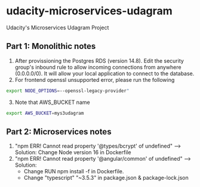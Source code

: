 # udacity-microservices-udagram
Udacity's Microservices Udagram Project


## Part 1: Monolithic notes
1. After provissioning the Postgres RDS (version 14.8). Edit the security group's inbound rule to allow incoming connections from anywhere (0.0.0.0/0). It will allow your local application to connect to the database.
2. For frontend openssl unsupported error, please run the following

```bash
export NODE_OPTIONS=--openssl-legacy-provider"
```

3. Note that AWS_BUCKET name
```bash
export AWS_BUCKET=mys3udagram
```

## Part 2: Microservices notes
1. "npm ERR! Cannot read property '@types/bcrypt' of undefined"
   --> Solution: Change Node version 16 in Dockerfile
2. "npm ERR! Cannot read property '@angular/common' of undefined"
   --> Solution: 
   + Change RUN npm install -f in Dockerfile.
   + Change "typescript" "~3.5.3" in package.json & package-lock.json